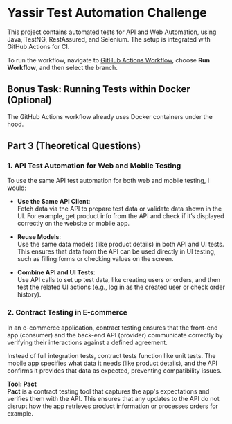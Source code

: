 # Yassir Test Automation Challenge

This project contains automated tests for API and Web Automation, using Java, TestNG, RestAssured, and Selenium. The setup is integrated with GitHub Actions for CI.

To run the workflow, navigate to [GitHub Actions Workflow](https://github.com/KhaldAttya/yassir/actions/workflows/maven.yml), choose **Run Workflow**, and then select the branch.

## Bonus Task: Running Tests within Docker (Optional)

The GitHub Actions workflow already uses Docker containers under the hood.

## Part 3 (Theoretical Questions)

### 1. API Test Automation for Web and Mobile Testing

To use the same API test automation for both web and mobile testing, I would:

- **Use the Same API Client**:  
  Fetch data via the API to prepare test data or validate data shown in the UI. For example, get product info from the API and check if it’s displayed correctly on the website or mobile app.

- **Reuse Models**:  
  Use the same data models (like product details) in both API and UI tests. This ensures that data from the API can be used directly in UI testing, such as filling forms or checking values on the screen.

- **Combine API and UI Tests**:  
  Use API calls to set up test data, like creating users or orders, and then test the related UI actions (e.g., log in as the created user or check order history).

### 2. Contract Testing in E-commerce

In an e-commerce application, contract testing ensures that the front-end app (consumer) and the back-end API (provider) communicate correctly by verifying their interactions against a defined agreement. 

Instead of full integration tests, contract tests function like unit tests. The mobile app specifies what data it needs (like product details), and the API confirms it provides that data as expected, preventing compatibility issues.

**Tool: Pact**  
**Pact** is a contract testing tool that captures the app's expectations and verifies them with the API. This ensures that any updates to the API do not disrupt how the app retrieves product information or processes orders for example.
